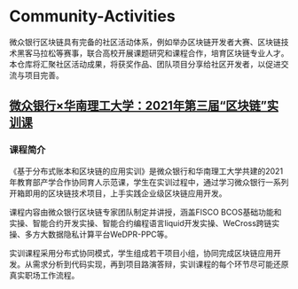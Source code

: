 # Community-Activities

微众银行区块链具有完备的社区活动体系，例如举办区块链开发者大赛、区块链技术黑客马拉松等赛事，联合高校开展课题研究和课程合作，培育区块链专业人才。本仓库将汇聚社区活动成果，将获奖作品、团队项目分享给社区开发者，以促进交流与项目完善。
## [微众银行×华南理工大学：2021年第三届“区块链”实训课](https://github.com/WeBankBlockchain/Community-Activities/tree/main/blockchain_courses/SCUT_2021)
### 课程简介
《基于分布式账本和区块链的应用实训》是微众银行和华南理工大学共建的2021年教育部产学合作协同育人示范课，学生在实训过程中，通过学习微众银行一系列开箱即用的区块链技术项目，上手实践企业级区块链应用开发。

课程内容由微众银行区块链专家团队制定并讲授，涵盖FISCO BCOS基础功能和实操、智能合约开发实操、智能合约编程语言liquid开发实操、WeCross跨链实操、多方大数据隐私计算平台WeDPR-PPC等。

实训课程采用分布式协同模式，学生组成若干项目小组，协同完成区块链应用开发。从需求分析到代码实现，再到项目路演答辩，实训课程的每个环节尽可能还原真实职场工作流程。
